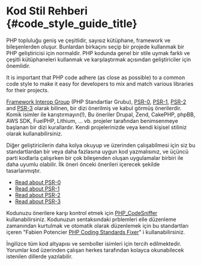 # Kod Stil Rehberi  {#code_style_guide_title}

PHP topluluğu geniş ve çeşitlidir, sayısız kütüphane, framework ve bileşenlerden oluşur. Bunlardan birkaçını seçip bir 
projede kullanmak bir PHP geliştiricisi için normaldir. PHP kodunda genel bir stile uymak farklı ve çeşitli 
kütüphaneleri kullanmak ve karşılaştırmak açısından geliştiriciler için önemlidir.

It is important that PHP code adhere (as close as possible) to a common code style to make it easy for developers to 
mix and match various libraries for their projects.

[Framework Interop Group][fig] (PHP Standartlar Grubu), [PSR-0][psr0], [PSR-1][psr1], [PSR-2][psr2] and [PSR-3][psr3] 
olarak bilinen, bir dizi önerilmiş ve kabul görmüş önerilerdir. Komik isimler ile karıştırmayın(!), Bu öneriler Drupal, 
Zend, CakePHP, phpBB, AWS SDK, FuelPHP, Lithium, ... vb. projeler tarafından benimsenmeye başlanan bir 
dizi kurallardır. Kendi projelerinizde veya kendi kişisel stiliniz olarak kullanabilirsiniz.

Diğer geliştiricilerin daha kolya okuyup ve üzerinden çalışabilmesi için siz bu standartlardan bir veya daha fazlasına 
uygun kod yazmalısınız, ve üçüncü parti kodlarla çalışırken bir çok bileşenden oluşan uygulamalar birbiri ile daha 
uyumlu olabilir. İlk öneri önceki önerileri içerecek şekilde tasarlanmıştır. 

* [Read about PSR-0][psr0]
* [Read about PSR-1][psr1]
* [Read about PSR-2][psr2]
* [Read about PSR-3][psr3]

Kodunuzu önerilere karşı kontrol etmek için [PHP_CodeSniffer][phpcs] kullanabilirsiniz.
Kodunuzun sentaksındaki prblemleri elle düzenleme zamanından kurtulmak ve otomatik olarak düzenlemek için bu 
standartları içeren "Fabien Potencier [PHP Coding Standards Fixer][phpcsfixer]" i kullanabilirsiniz. 

İngilizce tüm kod altyapısı ve semboller isimleri için tercih edilmektedir. Yorumlar kod üzerinden çalışan 
herkes tarafından kolayca okunabilecek istenilen dillerde yazılabilir.

[fig]: http://www.php-fig.org/
[psr0]: https://github.com/php-fig/fig-standards/blob/master/accepted/PSR-0.md
[psr1]: https://github.com/php-fig/fig-standards/blob/master/accepted/PSR-1-basic-coding-standard.md
[psr2]: https://github.com/php-fig/fig-standards/blob/master/accepted/PSR-2-coding-style-guide.md
[psr3]: https://github.com/php-fig/fig-standards/blob/master/accepted/PSR-3-logger-interface.md
[phpcs]: http://pear.php.net/package/PHP_CodeSniffer/
[phpcs-psr]: https://github.com/klaussilveira/phpcs-psr
[phpcsfixer]: http://cs.sensiolabs.org/

